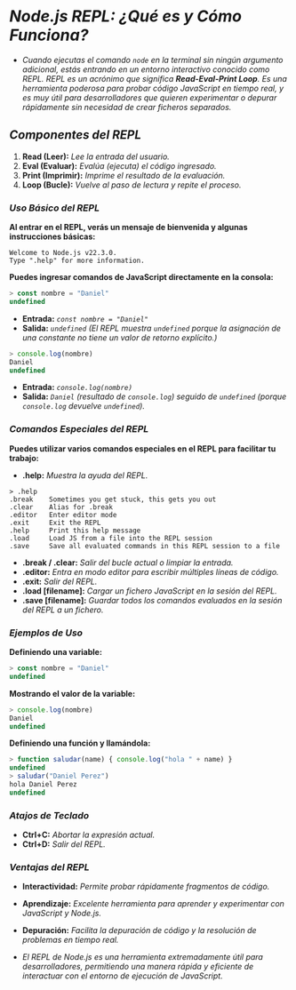 <!-- Autor: Daniel Benjamin Perez Morales -->
<!-- GitHub: https://github.com/DanielBenjaminPerezMoralesDev13 -->
<!-- GitLab: https://gitlab.com/DanielBenjaminPerezMoralesDev13 -->
<!-- Correo electrónico: danielperezdev@proton.me -->

# ***Node.js REPL: ¿Qué es y Cómo Funciona?***

- *Cuando ejecutas el comando `node` en la terminal sin ningún argumento adicional, estás entrando en un entorno interactivo conocido como REPL. REPL es un acrónimo que significa **Read-Eval-Print Loop**. Es una herramienta poderosa para probar código JavaScript en tiempo real, y es muy útil para desarrolladores que quieren experimentar o depurar rápidamente sin necesidad de crear ficheros separados.*

## ***Componentes del REPL***

1. **Read (Leer):** *Lee la entrada del usuario.*
2. **Eval (Evaluar):** *Evalúa (ejecuta) el código ingresado.*
3. **Print (Imprimir):** *Imprime el resultado de la evaluación.*
4. **Loop (Bucle):** *Vuelve al paso de lectura y repite el proceso.*

### ***Uso Básico del REPL***

**Al entrar en el REPL, verás un mensaje de bienvenida y algunas instrucciones básicas:**

```plaintext
Welcome to Node.js v22.3.0.
Type ".help" for more information.
```

**Puedes ingresar comandos de JavaScript directamente en la consola:**

```javascript
> const nombre = "Daniel"
undefined
```

- **Entrada:** *`const nombre = "Daniel"`*
- **Salida:** *`undefined` (El REPL muestra `undefined` porque la asignación de una constante no tiene un valor de retorno explícito.)*

```javascript
> console.log(nombre)
Daniel
undefined
```

- **Entrada:** *`console.log(nombre)`*
- **Salida:** *`Daniel` (resultado de `console.log`) seguido de `undefined` (porque `console.log` devuelve `undefined`).*

### ***Comandos Especiales del REPL***

**Puedes utilizar varios comandos especiales en el REPL para facilitar tu trabajo:**

- **.help:** *Muestra la ayuda del REPL.*

```plaintext
> .help
.break    Sometimes you get stuck, this gets you out
.clear    Alias for .break
.editor   Enter editor mode
.exit     Exit the REPL
.help     Print this help message
.load     Load JS from a file into the REPL session
.save     Save all evaluated commands in this REPL session to a file
```

- **.break / .clear:** *Salir del bucle actual o limpiar la entrada.*
- **.editor:** *Entra en modo editor para escribir múltiples líneas de código.*
- **.exit:** *Salir del REPL.*
- **.load [filename]:** *Cargar un fichero JavaScript en la sesión del REPL.*
- **.save [filename]:** *Guardar todos los comandos evaluados en la sesión del REPL a un fichero.*

### ***Ejemplos de Uso***

**Definiendo una variable:**

```javascript
> const nombre = "Daniel"
undefined
```

**Mostrando el valor de la variable:**

```javascript
> console.log(nombre)
Daniel
undefined
```

**Definiendo una función y llamándola:**

```javascript
> function saludar(name) { console.log("hola " + name) }
undefined
> saludar("Daniel Perez")
hola Daniel Perez
undefined
```

### ***Atajos de Teclado***

- **Ctrl+C:** *Abortar la expresión actual.*
- **Ctrl+D:** *Salir del REPL.*

### ***Ventajas del REPL***

- **Interactividad:** *Permite probar rápidamente fragmentos de código.*
- **Aprendizaje:** *Excelente herramienta para aprender y experimentar con JavaScript y Node.js.*
- **Depuración:** *Facilita la depuración de código y la resolución de problemas en tiempo real.*

- *El REPL de Node.js es una herramienta extremadamente útil para desarrolladores, permitiendo una manera rápida y eficiente de interactuar con el entorno de ejecución de JavaScript.*
